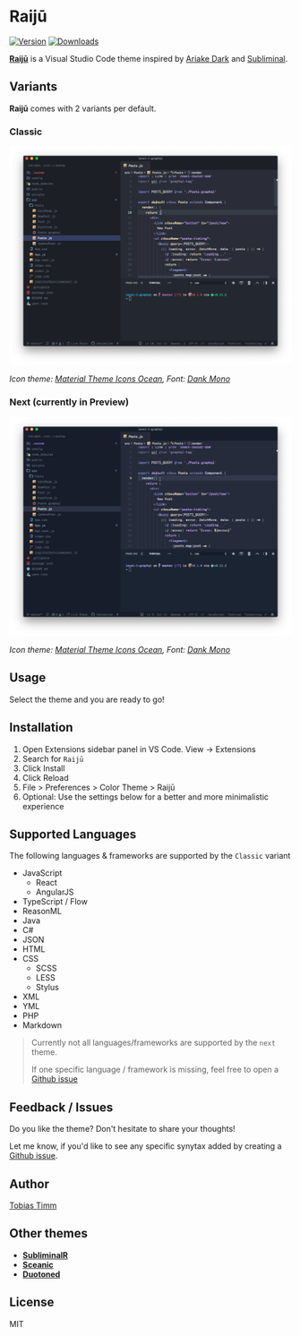 # Raijū

[![Version](https://img.shields.io/vscode-marketplace/v/TobiasTimm.raiju.svg?style=for-the-badge)](https://marketplace.visualstudio.com/items?itemName=TobiasTimm.raiju)
[![Downloads](https://img.shields.io/vscode-marketplace/d/TobiasTimm.raiju.svg?style=for-the-badge)](https://marketplace.visualstudio.com/items?itemName=TobiasTimm.raiju)

[**Raijū**](https://tobiastimm.github.io/raiju/) is a Visual Studio Code theme inspired by [Ariake Dark](https://marketplace.visualstudio.com/items?itemName=wart.ariake-dark) and [Subliminal](https://marketplace.visualstudio.com/items?itemName=gaearon.subliminal).

## Variants

**Raijū** comes with 2 variants per default.

### Classic

![Screenshot](screenshot.png)

_Icon theme: [Material Theme Icons Ocean](https://marketplace.visualstudio.com/items?itemName=teabyii.ayu), Font: [Dank Mono](https://dank.sh)_

### Next (currently in Preview)

![Screenshot Next](screenshot-next.png)

_Icon theme: [Material Theme Icons Ocean](https://marketplace.visualstudio.com/items?itemName=teabyii.ayu), Font: [Dank Mono](https://dank.sh)_

## Usage

Select the theme and you are ready to go!

## Installation

1.  Open Extensions sidebar panel in VS Code. View → Extensions
1.  Search for `Raijū`
1.  Click Install
1.  Click Reload
1.  File > Preferences > Color Theme > Raijū
1.  Optional: Use the settings below for a better and more minimalistic experience

## Supported Languages

The following languages & frameworks are supported by the `Classic` variant

- JavaScript
  - React
  - AngularJS
- TypeScript / Flow
- ReasonML
- Java
- C#
- JSON
- HTML
- CSS
  - SCSS
  - LESS
  - Stylus
- XML
- YML
- PHP
- Markdown

> Currently not all languages/frameworks are supported by the `next` theme.
>
> If one specific language / framework is missing, feel free to open a [Github issue](https://github.com/tobiastimm/raiju/issues)

## Feedback / Issues

Do you like the theme? Don't hesitate to share your thoughts!

Let me know, if you'd like to see any specific synytax added by creating a [Github issue](https://github.com/tobiastimm/raiju/issues).

## Author

[Tobias Timm](https://twitter.com/TbsTimm)

## Other themes

- [**SubliminalR**](https://tobiastimm.github.io/subliminalr/)
- [**Sceanic**](https://tobiastimm.github.io/sceanic/)
- [**Duotoned**](https://tobiastimm.github.io/duotoned/)

## License

MIT
